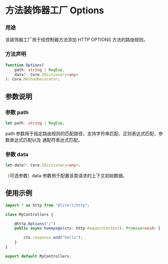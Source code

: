 # 方法装饰器工厂 Options

### 用途

该装饰器工厂用于给控制器方法添加 HTTP OPTIONS 方法的路由规则。

### 方法声明

```ts
function Options(
    path: string | RegExp,
    data?: Core.IDictionary<any>
): Core.MethodDecorator;
```

## 参数说明

### 参数 path

```ts
let path: string | RegExp;
```

path 参数用于指定路由规则的匹配路径，支持字符串匹配、正则表达式匹配、参数表达式匹配以及
通配符表达式匹配。

### 参数 data

```ts
let data?: Core.IDictionary<any>;
```

（可选参数）data 参数用于配置该类请求的上下文初始数据。

## 使用示例

```ts
import * as http from "@litert/http";

class MyControllers {

    @http.Options("/")
    public async homepage(ctx: http.RequestContext): Promise<void> {

        ctx.response.end("hello");
    }
}

export default MyControllers;
```
